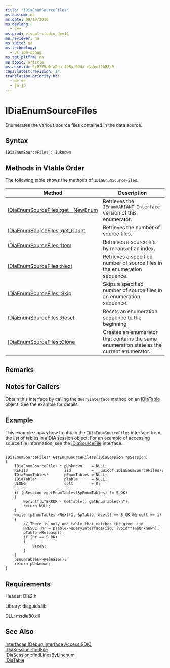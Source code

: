 ```yaml
---
title: "IDiaEnumSourceFiles"
ms.custom: na
ms.date: 09/19/2016
ms.devlang: 
  - C++
ms.prod: visual-studio-dev14
ms.reviewer: na
ms.suite: na
ms.technology: 
  - vs-ide-debug
ms.tgt_pltfrm: na
ms.topic: article
ms.assetid: 5c0779a6-a2ea-408a-90da-ebdecf2b83c0
caps.latest.revision: 14
translation.priority.ht: 
  - de-de
  - ja-jp
---
```

# IDiaEnumSourceFiles
Enumerates the various source files contained in the data source.  
  
## Syntax  
  
```  
IDiaEnumSourceFiles : IUknown  
```  
  
## Methods in Vtable Order  
 The following table shows the methods of `IDiaEnumSourceFiles`.  
  
|Method|Description|  
|------------|-----------------|  
|[IDiaEnumSourceFiles::get__NewEnum](../vs140/IDiaEnumSourceFiles--get__NewEnum.md)|Retrieves the `IEnumVARIANT Interface` version of this enumerator.|  
|[IDiaEnumSourceFiles::get_Count](../vs140/IDiaEnumSourceFiles--get_Count.md)|Retrieves the number of source files.|  
|[IDiaEnumSourceFiles::Item](../vs140/IDiaEnumSourceFiles--Item.md)|Retrieves a source file by means of an index.|  
|[IDiaEnumSourceFiles::Next](../vs140/IDiaEnumSourceFiles--Next.md)|Retrieves a specified number of source files in the enumeration sequence.|  
|[IDiaEnumSourceFiles::Skip](../vs140/IDiaEnumSourceFiles--Skip.md)|Skips a specified number of source files in an enumeration sequence.|  
|[IDiaEnumSourceFiles::Reset](../vs140/IDiaEnumSourceFiles--Reset.md)|Resets an enumeration sequence to the beginning.|  
|[IDiaEnumSourceFiles::Clone](../vs140/IDiaEnumSourceFiles--Clone.md)|Creates an enumerator that contains the same enumeration state as the current enumerator.|  
  
## Remarks  
  
## Notes for Callers  
 Obtain this interface by calling the `QueryInterface` method on an [IDiaTable](../vs140/IDiaTable.md) object. See the example for details.  
  
## Example  
 This example shows how to obtain the `IDiaEnumSourceFiles` interface from the list of tables in a DIA session object. For an example of accessing source file information, see the [IDiaSourceFile](../vs140/IDiaSourceFile.md) interface.  
  
```cpp#  
  
IDiaEnumSourceFiles* GetEnumSourceFiless(IDiaSession *pSession)  
{  
    IDiaEnumSourceFiles * pUnknown    = NULL;  
    REFIID                iid         = __uuidof(IDiaEnumSourceFiles);  
    IDiaEnumTables*       pEnumTables = NULL;  
    IDiaTable*            pTable      = NULL;  
    ULONG                 celt        = 0;  
  
    if (pSession->getEnumTables(&pEnumTables) != S_OK)  
    {  
        wprintf(L"ERROR - GetTable() getEnumTables\n");  
        return NULL;  
    }  
    while (pEnumTables->Next(1, &pTable, &celt) == S_OK && celt == 1)  
    {  
        // There is only one table that matches the given iid  
        HRESULT hr = pTable->QueryInterface(iid, (void**)&pUnknown);  
        pTable->Release();  
        if (hr == S_OK)  
        {  
            break;  
        }  
    }  
    pEnumTables->Release();  
    return pUnknown;  
}  
```  
  
## Requirements  
 Header: Dia2.h  
  
 Library: diaguids.lib  
  
 DLL: msdia80.dll  
  
## See Also  
 [Interfaces (Debug Interface Access SDK)](../vs140/Interfaces--Debug-Interface-Access-SDK-.md)   
 [IDiaSession::findFile](../vs140/IDiaSession--findFile.md)   
 [IDiaSession::findLinesByLinenum](../vs140/IDiaSession--findLinesByLinenum.md)   
 [IDiaTable](../vs140/IDiaTable.md)